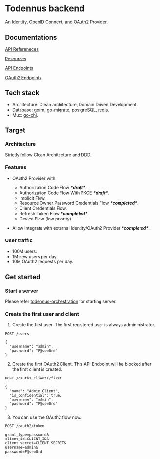 # Todennus backend

An Identity, OpenID Connect, and OAuth2 Provider.

## Documentations

[API Refereneces](./docs/references.md)

[Resources](./docs/resources.md)

[API Endpoints](./docs/endpoints.md)

[OAuth2 Endpoints](./docs/oauth2_endpoints.md)

## Tech stack

- Architecture: Clean architecture, Domain Driven Development.
- Database: [gorm](https://github.com/go-gorm/gorm), [go-migrate](https://github.com/golang-migrate/migrate), [postgreSQL](https://www.postgresql.org/), [redis](https://redis.io/).
- Mux: [go-chi](https://github.com/go-chi/chi).

## Target

### Architecture

Strictly follow Clean Architecture and DDD.

### Features

- OAuth2 Provider with:
  + Authorization Code Flow ***\*draft\****.
  + Authorization Code Flow With PKCE ***\*draft\****.
  + Implicit Flow.
  + Resource Owner Password Credentials Flow ***\*completed\****.
  + Client Credentials Flow.
  + Refresh Token Flow ***\*completed\****.
  + Device Flow (low priority).

- Allow integrate with external Identity/OAuth2 Provider ***\*completed\****.

### User traffic

- 100M users.
- 1M new users per day.
- 10M OAuth2 requests per day.

## Get started

### Start a server

Please refer [todennus-orchestration](https://github.com/xybor/todennus-orchestration) for starting server.

### Create the first user and client

1. Create the first user. The first registered user is always admininistrator.

```
POST /users

{
  "username": "admin",
  "password": "P@ssw0rd"
}
```

2. Create the first OAuth2 Client. This API Endpoint will be blocked after the
first client is created.

```
POST /oauth2_clients/first

{
  "name": "Admin Client",
  "is_confidential": true,
  "username": "admin",
  "password": "P@ssw0rd"
}
```

3. You can use the OAuth2 flow now.

```
POST /oauth2/token

grant_type=password&
client_id=CLIENT_ID&
client_secret=CLIENT_SECRET&
username=admin&
password=P@ssw0rd
```
